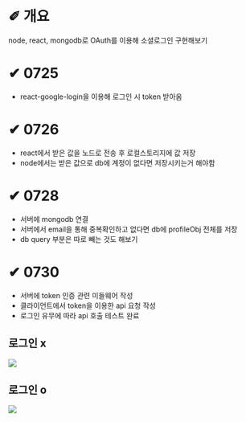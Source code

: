 # &#10000; 개요

node, react, mongodb로 OAuth를 이용해 소셜로그인 구현해보기

# &#10004; 0725
* react-google-login을 이용해 로그인 시 token 받아옴<br />

# &#10004; 0726
* react에서 받은 값을 노드로 전송 후 로컬스토리지에 값 저장<br />
* node에서는 받은 값으로 db에 계정이 없다면 저장시키는거 해야함<br />

# &#10004; 0728
* 서버에 mongodb 연결<br />
* 서버에서 email을 통해 중복확인하고 없다면 db에 profileObj 전체를 저장<br />
* db query 부분은 따로 빼는 것도 해보기<br />

# &#10004; 0730
* 서버에 token 인증 관련 미들웨어 작성<br />
* 클라이언트에서 token을 이용한 api 요청 작성<br />
* 로그인 유무에 따라 api 호출 테스트 완료<br />

로그인 x<br />
---
<img src="https://user-images.githubusercontent.com/20867824/127691188-889ddeff-5620-4c68-9731-3a8268c33434.png">

로그인 o<br />
---
<img src="https://user-images.githubusercontent.com/20867824/127691374-a2f3a3c4-eee6-47b8-94e1-7dc2e03dd7a3.png">
